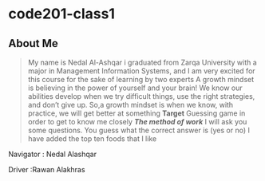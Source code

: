# code201-class1

## About Me

> My name is Nedal Al-Ashqar i graduated from Zarqa University with a major in Management Information Systems, and I am very excited for this course for the sake of learning by two experts A growth mindset is believing in the power of yourself and your brain! We know our abilities develop when we try difficult things, use the right strategies, and don’t give up. So,a growth mindset is when we know, with practice, we will get better at something
**Target**
>Guessing game in order to get to know me closely
***The method of work***
>I will ask you some questions. You guess what the correct answer is (yes or no)
> I have added the top ten foods that I like

Navigator : Nedal Alashqar<br>

Driver :Rawan Alakhras